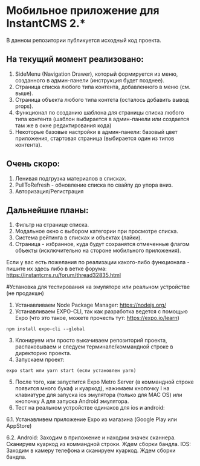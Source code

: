 # Мобильное приложение для InstantCMS 2.*

В данном репозитории публикуется исходный код проекта.

## На текущий момент реализовано:

1. SideMenu (Navigation Drawer), который формируется из меню, созданного в админ-панели (инструкция будет позднее).
2. Страница списка любого типа контента, добавленного в меню (см. выше).
3. Страница объекта любого типа контета (осталось добавить вывод props).
4. Функционал по созданию шаблона для страницы списка любого типа контента (шаблон выбирается в админ-панели или создается там же в окне редактирования кода) 
5. Некоторые базовые настройки в админ-панели: базовый цвет приложения, стартовая страница (выбирается один из типов контента).

## Очень скоро:

1. Ленивая подгрузка материалов в списках.
2. PullToRefresh - обновление списка по свайпу до упора вниз.
3. Авторизация/Регистрация

## Дальнейшие планы:

1. Фильтр на странице списка.
2. Модальное окно с выбором категории при просмотре списка.
3. Система рейтинга в списках и объектах (лайки).
4. Страница - избранное, куда будут сохранятся отмеченные флагом объекты (исключительно на стороне мобильного приложения).

Если у вас есть пожелания по реализации какого-либо функционала - пишите их здесь либо в ветке форума:
https://instantcms.ru/forum/thread32835.html

#Установка для тестирования на эмуляторе или реальном устройстве (не продакшн)

1. Устанавливаем Node Package Manager: https://nodejs.org/
2. Устанавливаем EXPO-CLI, так как разработка ведется с помощью Expo (что это такое, можете прочесть тут: https://expo.io/learn)
```
npm install expo-cli --global
```
3. Клонируем или просто выкачиваем репозиторий проекта, распаковываем и следуем терминале/коммандной строке в директорию проекта.
4. Запускаем проект:
```
expo start или yarn start (если установлен yarn)
```
5. После того, как запустится Expo Metro Server (в коммандной строке появится много букаф и куаркод), нажимаем кнопочку I на клавиатуре для запуска ios эмулятора (только для MAC OS) или кнопочку A для запуска Android эмулятора.
6. Тест на реальном устройстве одинаков для ios и android:

6.1. Устанавливем приложение Expo из магазина (Google Play или AppStore)

6.2. Android: 
      Заходим в приложение и находим значек сканнера.
      Сканируем куаркод из коммандной строки.
      Ждем сборки бандла.
     IOS:
      Заходим в камеру телефона и сканируем куаркод.
      Ждем сборки бандла.
      
